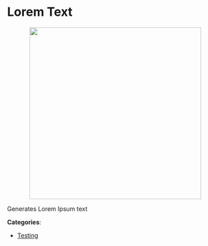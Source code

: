 # Lorem Text
<p align="center">
    <img width="400" src="https://raw.githubusercontent.com/apis-list/apis-list/apis/lorem-text/logo_256x256.png" />
</p>

Generates Lorem Ipsum text



**Categories**:

- [Testing](https://github.com/apis-list/apis-list#testing)




